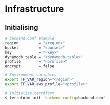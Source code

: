 # Infrastructure

## Initialising
```bash
# backend.conf example
region         = "<region>"
bucket         = "<bucket>"
key            = "<key>"
dynamodb_table = "<dynamodb-table>"
profile        = "<profile>"
encrypt        = false
```

```bash
# Environment variables
export TF_VAR_region="<region>"
export TF_VAR_aws_profile="<profile>"
```

```bash
# Initialise terraform
$ terraform init -backend-config=backend.conf
```